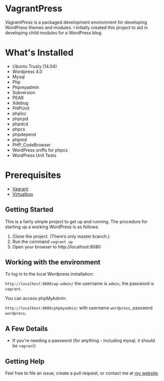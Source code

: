 # VagrantPress

*VagrantPress* is a packaged development environment for developing WordPress themes and modules.
I initially created this project to aid in developing child modules for a WordPress blog.

# What's Installed

+ Ubuntu Trusty (14.04)
+ Wordpress 4.0
+ Mysql
+ Php
+ Phpmyadmin
+ Subversion
+ PEAR
+ Xdebug
+ PHPUnit
+ phploc
+ phpcpd
+ phpdcd
+ phpcs
+ phpdepend
+ phpmd
+ PHP_CodeBrowser
+ WordPress sniffs for phpcs
+ WordPress Unit Tests

# Prerequisites

+ [Vagrant](http://www.vagrantup.com/downloads.html)
+ [Virtualbox](https://www.virtualbox.org/wiki/Downloads)

## Getting Started

This is a fairly simple project to get up and running.
The procedure for starting up a working WordPress is as follows:

1. Clone the project.  (There’s only master branch.)
2. Run the command `vagrant up`
3. Open your browser to http://localhost:8080

## Working with the environment

To log in to the local Wordpress installation:

`http://localhost:8080/wp-admin/` the username is `admin`, the password is `vagrant`.

You can access phpMyAdmin:

`http://localhost:8080/phpmyadmin/` with username `wordpress`, password `wordpress`.

## A Few Details

* If you're needing a password (for anything - including mysql, it should be `vagrant`)

## Getting Help

Feel free to file an issue, create a pull request, or contact me at [my website][chadthompson].

[chadthompson]: http://chadthompson.me
